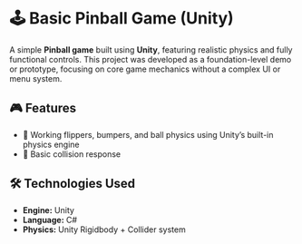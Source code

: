 # 🕹️ Basic Pinball Game (Unity)

A simple **Pinball game** built using **Unity**, featuring realistic physics and fully functional controls. This project was developed as a foundation-level demo or prototype, focusing on core game mechanics without a complex UI or menu system.

## 🎮 Features

- 🧲 Working flippers, bumpers, and ball physics using Unity’s built-in physics engine
- 🎯 Basic collision response
  
## 🛠️ Technologies Used

- **Engine:** Unity
- **Language:** C#
- **Physics:** Unity Rigidbody + Collider system
